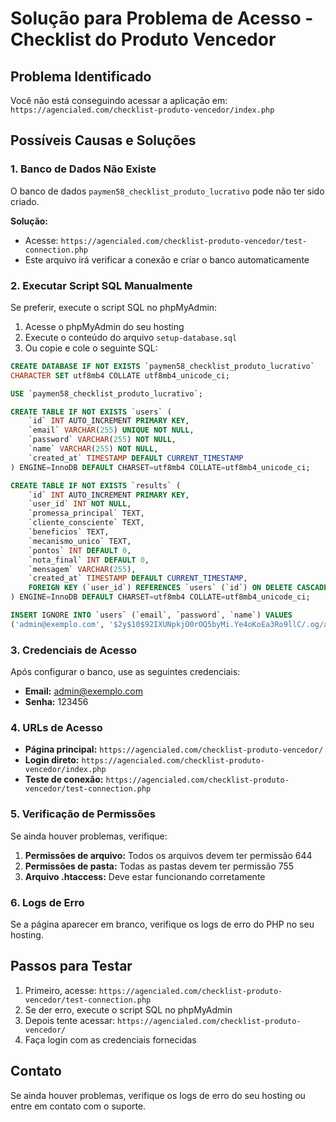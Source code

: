 # Solução para Problema de Acesso - Checklist do Produto Vencedor

## Problema Identificado
Você não está conseguindo acessar a aplicação em: `https://agencialed.com/checklist-produto-vencedor/index.php`

## Possíveis Causas e Soluções

### 1. Banco de Dados Não Existe
O banco de dados `paymen58_checklist_produto_lucrativo` pode não ter sido criado.

**Solução:**
- Acesse: `https://agencialed.com/checklist-produto-vencedor/test-connection.php`
- Este arquivo irá verificar a conexão e criar o banco automaticamente

### 2. Executar Script SQL Manualmente
Se preferir, execute o script SQL no phpMyAdmin:

1. Acesse o phpMyAdmin do seu hosting
2. Execute o conteúdo do arquivo `setup-database.sql`
3. Ou copie e cole o seguinte SQL:

```sql
CREATE DATABASE IF NOT EXISTS `paymen58_checklist_produto_lucrativo` 
CHARACTER SET utf8mb4 COLLATE utf8mb4_unicode_ci;

USE `paymen58_checklist_produto_lucrativo`;

CREATE TABLE IF NOT EXISTS `users` (
    `id` INT AUTO_INCREMENT PRIMARY KEY,
    `email` VARCHAR(255) UNIQUE NOT NULL,
    `password` VARCHAR(255) NOT NULL,
    `name` VARCHAR(255) NOT NULL,
    `created_at` TIMESTAMP DEFAULT CURRENT_TIMESTAMP
) ENGINE=InnoDB DEFAULT CHARSET=utf8mb4 COLLATE=utf8mb4_unicode_ci;

CREATE TABLE IF NOT EXISTS `results` (
    `id` INT AUTO_INCREMENT PRIMARY KEY,
    `user_id` INT NOT NULL,
    `promessa_principal` TEXT,
    `cliente_consciente` TEXT,
    `beneficios` TEXT,
    `mecanismo_unico` TEXT,
    `pontos` INT DEFAULT 0,
    `nota_final` INT DEFAULT 0,
    `mensagem` VARCHAR(255),
    `created_at` TIMESTAMP DEFAULT CURRENT_TIMESTAMP,
    FOREIGN KEY (`user_id`) REFERENCES `users` (`id`) ON DELETE CASCADE
) ENGINE=InnoDB DEFAULT CHARSET=utf8mb4 COLLATE=utf8mb4_unicode_ci;

INSERT IGNORE INTO `users` (`email`, `password`, `name`) VALUES 
('admin@exemplo.com', '$2y$10$92IXUNpkjO0rOQ5byMi.Ye4oKoEa3Ro9llC/.og/at2.uheWG/igi', 'Administrador');
```

### 3. Credenciais de Acesso
Após configurar o banco, use as seguintes credenciais:

- **Email:** admin@exemplo.com
- **Senha:** 123456

### 4. URLs de Acesso
- **Página principal:** `https://agencialed.com/checklist-produto-vencedor/`
- **Login direto:** `https://agencialed.com/checklist-produto-vencedor/index.php`
- **Teste de conexão:** `https://agencialed.com/checklist-produto-vencedor/test-connection.php`

### 5. Verificação de Permissões
Se ainda houver problemas, verifique:

1. **Permissões de arquivo:** Todos os arquivos devem ter permissão 644
2. **Permissões de pasta:** Todas as pastas devem ter permissão 755
3. **Arquivo .htaccess:** Deve estar funcionando corretamente

### 6. Logs de Erro
Se a página aparecer em branco, verifique os logs de erro do PHP no seu hosting.

## Passos para Testar

1. Primeiro, acesse: `https://agencialed.com/checklist-produto-vencedor/test-connection.php`
2. Se der erro, execute o script SQL no phpMyAdmin
3. Depois tente acessar: `https://agencialed.com/checklist-produto-vencedor/`
4. Faça login com as credenciais fornecidas

## Contato
Se ainda houver problemas, verifique os logs de erro do seu hosting ou entre em contato com o suporte. 